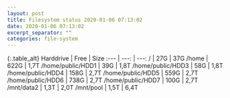 ```yaml
---
layout: post
title: Filesystem status 2020-01-06 07:13:02
date: 2020-01-06 07:13:02
excerpt_separator: ""
categories: file-system
---
```

{:.table_alt}
Harddrive | Free | Size
:--- | ---: | ---:
/ | 27G | 37G
/home | 622G | 1,7T
/home/public/HDD1 | 39G | 1,8T
/home/public/HDD3 | 58G | 1,8T
/home/public/HDD4 | 158G | 2,7T
/home/public/HDD5 | 559G | 2,7T
/home/public/HDD6 | 738G | 2,7T
/home/public/HDD7 | 100G | 2,7T
/mnt/data2 | 1,3T | 2,0T
/mnt/pool | 1,5T | 6,4T
